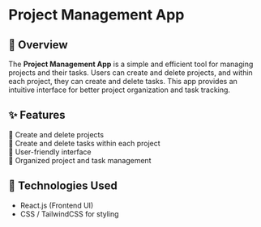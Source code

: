 # **Project Management App**


## 🚀 Overview

The **Project Management App** is a simple and efficient tool for managing projects and their tasks. Users can create and delete projects, and within each project, they can create and delete tasks. This app provides an intuitive interface for better project organization and task tracking.

## ✨ Features

🎯 Create and delete projects  
🎯 Create and delete tasks within each project  
🎯 User-friendly interface  
🎯 Organized project and task management  

## 📌 Technologies Used

- React.js (Frontend UI)
- CSS / TailwindCSS for styling
